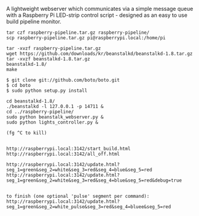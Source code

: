 A lightweight webserver which communicates via a simple message queue with a Raspberry Pi LED-strip control script - designed as an easy to use build pipeline monitor.

```
tar czf raspberry-pipeline.tar.gz raspberry-pipeline/
scp raspberry-pipeline.tar.gz pi@raspberrypi.local:/home/pi

tar -xvzf raspberry-pipeline.tar.gz 
wget https://github.com/downloads/kr/beanstalkd/beanstalkd-1.8.tar.gz
tar -xvzf beanstalkd-1.8.tar.gz
beanstalkd-1.8/
make

$ git clone git://github.com/boto/boto.git
$ cd boto
$ sudo python setup.py install

cd beanstalkd-1.8/
./beanstalkd -l 127.0.0.1 -p 14711 &
cd ../raspberry-pipeline/
sudo python beanstalk_webserver.py &
sudo python lights_controller.py &

(fg ^C to kill)


http://raspberrypi.local:3142/start_build.html
http://raspberrypi.local:3142/all_off.html

http://raspberrypi.local:3142/update.html?seg_1=green&seg_2=white&seg_3=red&seg_4=blue&seg_5=red
http://raspberrypi.local:3142/update.html?seg_1=green&seg_2=white&seg_3=red&seg_4=blue&seg_5=red&debug=true


to finish (one optional 'pulse' segment per command):
http://raspberrypi.local:3142/update.html?seg_1=green&seg_2=white_pulse&seg_3=red&seg_4=bluee&seg_5=red

```
